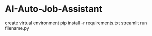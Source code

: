 # AI-Auto-Job-Assistant

create virtual environment
pip install -r requirements.txt
streamlit run filename.py
